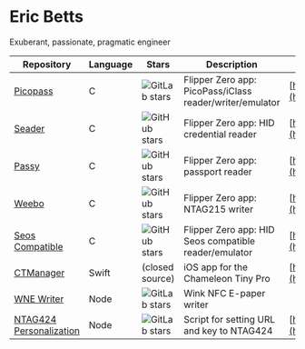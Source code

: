 # Eric Betts

Exuberant, passionate, pragmatic engineer

| Repository | Language | Stars | Description | Website |
|------------|----------|-------|-------------| --------|
| [Picopass](https://gitlab.com/bettse/picopass) | C | ![GitLab stars](https://img.shields.io/gitlab/stars/bettse/picopass?style=social) |  Flipper Zero app: PicoPass/iClass reader/writer/emulator | [https://lab.flipper.net/apps/picopass](https://lab.flipper.net/apps/picopass) |
| [Seader](https://github.com/bettse/seader) | C | ![GitHub stars](https://img.shields.io/github/stars/bettse/seader?style=social)  |  Flipper Zero app: HID credential reader | [https://seader.ericbetts.dev/](https://seader.ericbetts.dev/) |
| [Passy](https://github.com/bettse/passy) | C | ![GitHub stars](https://img.shields.io/github/stars/bettse/passy?style=social) |  Flipper Zero app: passport reader  |  [https://lab.flipper.net/apps/passy](https://lab.flipper.net/apps/passy) |
| [Weebo](https://github.com/bettse/weebo) | C | ![GitHub stars](https://img.shields.io/github/stars/bettse/weebo?style=social)  | Flipper Zero app: NTAG215 writer | [https://lab.flipper.net/apps/weebo](https://lab.flipper.net/apps/weebo) |
| [Seos Compatible](https://github.com/bettse/seos_compatible) | C | ![GitHub stars](https://img.shields.io/github/stars/bettse/seos_compatible?style=social)  |  Flipper Zero app: HID Seos compatible reader/emulator | [https://lab.flipper.net/apps/seos](https://lab.flipper.net/apps/seos) |
| [CTManager](https://gitlab.com/bettse/ctmanager) | Swift | (closed source) |  iOS app for the Chameleon Tiny Pro | [https://ctmanager.ericbetts.dev/](https://ctmanager.ericbetts.dev/) |
| [WNE Writer](https://gitlab.com/bettse/wne_writer) | Node | ![GitLab stars](https://img.shields.io/gitlab/stars/bettse/wne_writer?style=social) |  Wink NFC E-paper writer | |
| [NTAG424 Personalization](https://gitlab.com/bettse/ntag424_personalization) | Node | ![GitLab stars](https://img.shields.io/gitlab/stars/bettse/ntag424_personalization?style=social) | Script for setting URL and key to NTAG424 | [https://accessgranted.ericbetts.dev/](https://accessgranted.ericbetts.dev/) |

